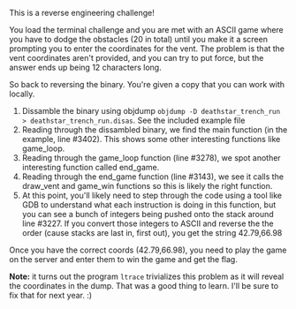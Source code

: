 This is a reverse engineering challenge! 

You load the terminal challenge and you are met with an ASCII game where you have to dodge the obstacles (20 in total) until you make it a screen prompting you to enter the coordinates for the vent. The problem is that the vent coordinates aren't provided, and you can try to put force, but the answer ends up being 12 characters long.

So back to reversing the binary. You're given a copy that you can work with locally. 

1. Dissamble the binary using objdump `objdump -D deathstar_trench_run > deathstar_trench_run.disas`. See the included example file
2. Reading through the dissambled binary, we find the main function (in the example, line #3402). This shows some other interesting functions like game_loop.
3. Reading through the game_loop function (line #3278), we spot another interesting function called end_game.
4. Reading through the end_game function (line #3143), we see it calls the draw_vent and game_win functions so this is likely the right function.
5. At this point, you'll likely need to step through the code using a tool like GDB to understand what each instruction is doing in this function, but you can see a bunch of integers being pushed onto the stack around line #3227. If you convert those integers to ASCII and reverse the the order (cause stacks are last in, first out), you get the string 42.79,66.98 

Once you have the correct coords (42.79,66.98), you need to play the game on the server and enter them to win the game and get the flag.

**Note:** it turns out the program `ltrace` trivializes this problem as it will reveal the coordinates in the dump. That was a good thing to learn. I'll be sure to fix that for next year. :)